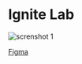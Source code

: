 # Ignite Lab

<img href="./src/assets/screenshots/Screenshot_1.png" alt="screnshot 1">

[Figma](<https://www.figma.com/file/sRlGj7Ikn3Fz15DW8ZgER0/Plataforma-de-evento---Ignite-Lab-(Community)?node-id=8%3A399>)
